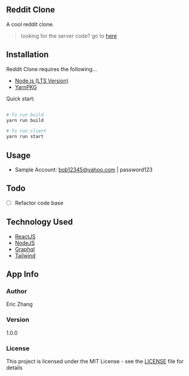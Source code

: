 ## Reddit Clone

A cool reddit clone.

> looking for the server code? go to [here](https://github.com/ericz99/reddit-clone-server)

## Installation

Reddit Clone requires the following...

- [Node.js (LTS Version)](http://nodejs.org/)
- [YarnPKG](https://yarnpkg.com/lang/en/docs/install/#windows-stable)

Quick start:

```bash

# To run build
yarn run build

# To run client
yarn run start

```

## Usage

- Sample Account: bob12345@yahoo.com | password123

## Todo

- [ ] Refactor code base

## Technology Used

- [ReactJS](https://reactjs.org/)
- [NodeJS](https://nodejs.org/en/)
- [Graphql](https://www.apollographql.com/docs/)
- [Tailwind](https://tailwindcss.com/)

## App Info

### Author

Eric Zhang

### Version

1.0.0

### License

This project is licensed under the MIT License - see the [LICENSE](LICENSE) file for details
